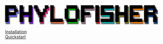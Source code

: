 ![PhyloFisher](img/TREE-PF-LOGO-WOtree.png)

[Installation](pages/installation.md) <br/>
[Quickstart](pages/quickstart.md)